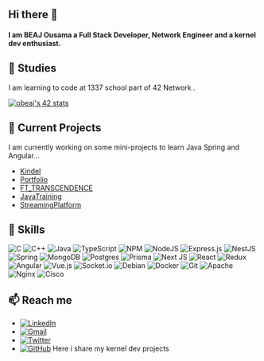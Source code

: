 ## Hi there 👋
#### I am BEAJ Ousama a Full Stack Developer, Network Engineer and a kernel dev enthusiast.

## 🌱 Studies
I am learning to code at 1337 school part of 42 Network .

[![obeaj's 42 stats](https://badge.mediaplus.ma/binary/obeaj)](https://github.com/oakoudad/badge42)

## 🔭 Current Projects
I am currently working on some mini-projects to learn Java Spring and Angular...

- [Kindel](https://github.com/BEAJousama/Kindel)
- [Portfolio](https://github.com/BEAJousama/Portfolio)
- [FT_TRANSCENDENCE](https://github.com/Hicham-BelHoucin/ft_transcendence)
- [JavaTraining]()
- [StreamingPlatform]()

## 🚀 Skills
![C](https://img.shields.io/badge/c-%2300599C.svg?style=for-the-badge&logo=c&logoColor=white)
![C++](https://img.shields.io/badge/c++-%2300599C.svg?style=for-the-badge&logo=c%2B%2B&logoColor=white)
![Java](https://img.shields.io/badge/java-%23ED8B00.svg?style=for-the-badge&logo=openjdk&logoColor=white)
![TypeScript](https://img.shields.io/badge/typescript-%23007ACC.svg?style=for-the-badge&logo=typescript&logoColor=white)
![NPM](https://img.shields.io/badge/NPM-%23CB3837.svg?style=for-the-badge&logo=npm&logoColor=white)
![NodeJS](https://img.shields.io/badge/node.js-6DA55F?style=for-the-badge&logo=node.js&logoColor=white)
![Express.js](https://img.shields.io/badge/express.js-%23404d59.svg?style=for-the-badge&logo=express&logoColor=%2361DAFB)
![NestJS](https://img.shields.io/badge/nestjs-%23E0234E.svg?style=for-the-badge&logo=nestjs&logoColor=white)
![Spring](https://img.shields.io/badge/spring-%236DB33F.svg?style=for-the-badge&logo=spring&logoColor=white)
![MongoDB](https://img.shields.io/badge/MongoDB-%234ea94b.svg?style=for-the-badge&logo=mongodb&logoColor=white)
![Postgres](https://img.shields.io/badge/postgres-%23316192.svg?style=for-the-badge&logo=postgresql&logoColor=white)
![Prisma](https://img.shields.io/badge/Prisma-3982CE?style=for-the-badge&logo=Prisma&logoColor=white)
![Next JS](https://img.shields.io/badge/Next-black?style=for-the-badge&logo=next.js&logoColor=white)
![React](https://img.shields.io/badge/react-%2320232a.svg?style=for-the-badge&logo=react&logoColor=%2361DAFB)
![Redux](https://img.shields.io/badge/redux-%23593d88.svg?style=for-the-badge&logo=redux&logoColor=white)
![Angular](https://img.shields.io/badge/angular-%23DD0031.svg?style=for-the-badge&logo=angular&logoColor=white)
![Vue.js](https://img.shields.io/badge/vuejs-%2335495e.svg?style=for-the-badge&logo=vuedotjs&logoColor=%234FC08D)
![Socket.io](https://img.shields.io/badge/Socket.io-black?style=for-the-badge&logo=socket.io&badgeColor=010101)
![Debian](https://img.shields.io/badge/Debian-D70A53?style=for-the-badge&logo=debian&logoColor=white)
![Docker](https://img.shields.io/badge/docker-%230db7ed.svg?style=for-the-badge&logo=docker&logoColor=white)
![Git](https://img.shields.io/badge/git-%23F05033.svg?style=for-the-badge&logo=git&logoColor=white)
![Apache](https://img.shields.io/badge/apache-%23D42029.svg?style=for-the-badge&logo=apache&logoColor=white)
![Nginx](https://img.shields.io/badge/nginx-%23009639.svg?style=for-the-badge&logo=nginx&logoColor=white)
![Cisco](https://img.shields.io/badge/cisco-%23049fd9.svg?style=for-the-badge&logo=cisco&logoColor=black)

## 📫 Reach me
* [![LinkedIn](https://img.shields.io/badge/linkedin-%230077B5.svg?style=for-the-badge&logo=linkedin&logoColor=white)](repo/kindel)
* [![Gmail](https://img.shields.io/badge/Gmail-D14836?style=for-the-badge&logo=gmail&logoColor=white)](mailto:oussama.beaj2@gmail.com)
* [![Twitter](https://img.shields.io/badge/Twitter-%231DA1F2.svg?style=for-the-badge&logo=Twitter&logoColor=white)](https://twitter.com/oussama_beaj)
* [![GitHub](https://img.shields.io/badge/github-%23121011.svg?style=for-the-badge&logo=github&logoColor=white)]([github.com/obeaj](https://github.com/Beodev)) Here i share my kernel dev projects


